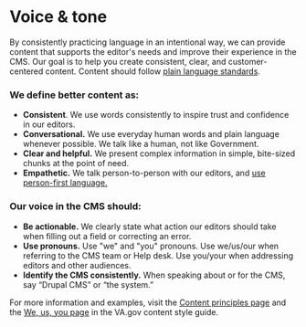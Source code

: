 # Voice & tone
By consistently practicing language in an intentional way, we can provide content that supports the editor's needs and improve their experience in the CMS. Our goal is to help you create consistent, clear, and customer-centered content. Content should follow [plain language standards](https://design.va.gov/content-style-guide/plain-language/). 

### We define better content as:

- **Consistent**. We use words consistently to inspire trust and confidence in our editors.
- **Conversational.** We use everyday human words and plain language whenever possible. We talk like a human, not like Government.
- **Clear and helpful.** We present complex information in simple, bite-sized chunks at the point of need.
- **Empathetic.** We talk person-to-person with our editors, and [use person-first language.](https://design.va.gov/content-style-guide/health-content#1-put-the-person-before-their-condition)

### Our voice in the CMS should:
- **Be actionable.** We clearly state what action our editors should take when filling out a field or correcting an error.
- **Use pronouns.** Use "we" and "you" pronouns. Use we/us/our when referring to the CMS team or Help desk. Use you/your when addressing editors and other audiences.
- **Identify the CMS consistently.** When speaking about or for the CMS, say “Drupal CMS” or “the system.”

For more information and examples, visit the [Content principles page](https://design.va.gov/content-style-guide/content-principles) and the [We, us, you page](https://design.va.gov/content-style-guide/we-us-you) in the VA.gov content style guide.
